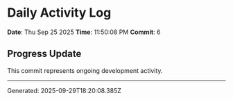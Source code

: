 # Daily Activity Log

**Date**: Thu Sep 25 2025
**Time**: 11:50:08 PM
**Commit**: 6

## Progress Update

This commit represents ongoing development activity.

---
Generated: 2025-09-29T18:20:08.385Z
